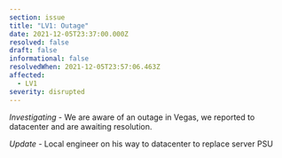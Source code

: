 ```yaml
---
section: issue
title: "LV1: Outage"
date: 2021-12-05T23:37:00.000Z
resolved: false
draft: false
informational: false
resolvedWhen: 2021-12-05T23:57:06.463Z
affected:
  - LV1
severity: disrupted
---
```

*Investigating* - We are aware of an outage in Vegas, we reported to datacenter and are awaiting resolution.

*Update* - Local engineer on his way to datacenter to replace server PSU